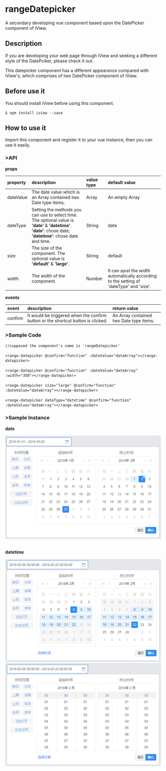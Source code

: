 # rangeDatepicker
A secondary developing vue component based upon the DatePicker component of iView.


## Description
If you are developing your web page through iView and seeking a different style of the DatePciker, please check it out.

This datepicker component has a different appearance compared with iView's, which comprises of two DatePicker component of iView. 

## Before use it
You should install iView before using this component.
```
$ npm install iview --save
```

## How to use it
Import this component and register it to your vue instance, then you can use it easily.

### >API

**props**

|**property**|**description**|**value type**|**default value**|
|:-|:-|:-|:-|
|dateValue|The date value which is an Array contained two Date type items.|Array|An empty Array|
|dateType|Setting the methods you can use to select time. The optional value is **'date'** & **'datetime'**. <br/>**'date'**: chose date;<br/>**'datetime'**: chose date and time.|String|date|
|size|The size of the component. The optional value is **'default'** & **'large'**.|String|default|
|width|The width of the component.|Number|It can ajust the width automatically according to the setting of 'dateType' and 'size'.|


**events**

|event|description|return value|
|:-|:-|:-|
|confirm|It would be triggered when the confirm button or the shortcut button is clicked.|An Array contained two Date type items.|


### >Sample Code

```
//supposed the component's name is 'rangeDatepicker'

<range-datepicker @confirm="function" :dateValue="dateArray"></range-datepicker>

<range-datepicker @confirm="function" :dateValue="dateArray" :width="350"></range-datepicker>

<range-datepicker size="large" @confirm="function" :dateValue="dateArray"></range-datepicker>

<range-datepicker dateType="datetime" @confirm="function" :dateValue="dateArray"></range-datepicker>
```

### >Sample Instance
**date**

![image][date-pic]
<br/>
<br/>

**datetime**

![image][datetime-pic-1]
![image][datetime-pic-2]



[date-pic]: https://raw.githubusercontent.com/trevorHsu/rangeDatepicker/master/sample%20instance%20picture/d1.png

[datetime-pic-1]: https://raw.githubusercontent.com/trevorHsu/rangeDatepicker/master/sample%20instance%20picture/d2.png

[datetime-pic-2]: https://raw.githubusercontent.com/trevorHsu/rangeDatepicker/master/sample%20instance%20picture/d3.png
